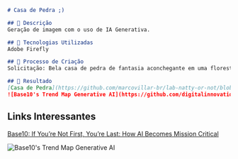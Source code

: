 ```markdown
# Casa de Pedra ;)

## 📒 Descrição
Geração de imagem com o uso de IA Generativa.

## 🤖 Tecnologias Utilizadas
Adobe Firefly

## 🧐 Processo de Criação
Solicitação: Bela casa de pedra de fantasia aconchegante em uma floresta de primavera ao lado de um caminho de paralelepípedos e um riacho balbuciante. Muro de pedra. Montanhas ao longe. Tom e sensação mágicos, hiper realistas.

## 🚀 Resultado
[Casa de Pedra](https://github.com/marcovillar-br/lab-natty-or-not/blob/main/Casa-de-Pedra.jpg)
![Base10's Trend Map Generative AI](https://github.com/digitalinnovationone/lab-natty-or-not/assets/730492/f4df26e8-f8f7-4419-8252-c69d73ea930c)

```

## Links Interessantes

[Base10: If You’re Not First, You’re Last: How AI Becomes Mission Critical](https://base10.vc/post/generative-ai-mission-critical/)

![Base10's Trend Map Generative AI](https://github.com/digitalinnovationone/lab-natty-or-not/assets/730492/f4df26e8-f8f7-4419-8252-c69d73ea930c)
